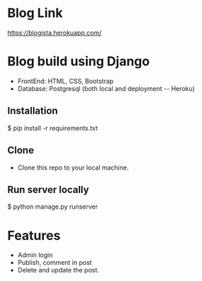 # Blog Link
<https://blogista.herokuapp.com/>
# Blog build using Django
* FrontEnd: HTML, CSS, Bootstrap
* Database: Postgresql (both local and deployment -- Heroku)

## Installation
$ pip install -r requirements.txt

## Clone
* Clone this repo to your local machine.

## Run server locally
$ python manage.py runserver

# Features
* Admin login
* Publish, comment in post
* Delete and update the post.





